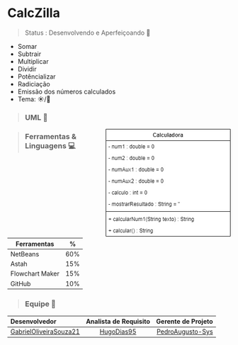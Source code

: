 # CalcZilla



> Status : Desenvolvendo e Aperfeiçoando 🚀

+ Somar
+ Subtrair
+ Multiplicar
+ Dividir
+ Potêncializar
+ Radiciação 
+ Emissão dos números calculados
+ Tema: ☀️/🌙



> ### UML 🔮
<img style="float: right;" src="CalculadoraUML.jpg">


> ### Ferramentas & Linguagens 💻

Ferramentas   | %
--------- | ------
NetBeans | 60%
Astah | 15%
Flowchart Maker | 15%
GitHub | 10%

> ### Equipe 🌌

Desenvolvedor | Analista de Requisito | Gerente de Projeto
:--------- | :------: | -------:
[GabrielOliveiraSouza21](https://github.com/GabrielOliveiraSouza21) | [HugoDias95](https://github.com/hugodias95) | [PedroAugusto-Sys](https://github.com/PedroAugusto-sys)


